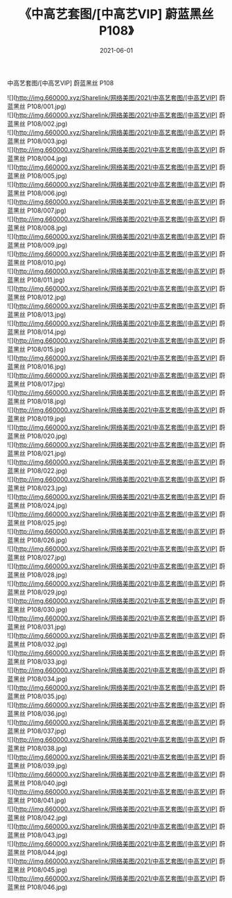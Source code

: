﻿---
layout: post
title:  《中高艺套图/[中高艺VIP] 蔚蓝黑丝 P108》
date:   2021-06-01
img: http://img.660000.xyz/Sharelink/网络美图/2021/中高艺套图/[中高艺VIP] 蔚蓝黑丝 P108/000.jpg
categories: [美女, 清纯, 唯美]
---

中高艺套图/[中高艺VIP] 蔚蓝黑丝 P108

 ![](http://img.660000.xyz/Sharelink/网络美图/2021/中高艺套图/[中高艺VIP] 蔚蓝黑丝 P108/001.jpg) <br>![](http://img.660000.xyz/Sharelink/网络美图/2021/中高艺套图/[中高艺VIP] 蔚蓝黑丝 P108/002.jpg) <br>![](http://img.660000.xyz/Sharelink/网络美图/2021/中高艺套图/[中高艺VIP] 蔚蓝黑丝 P108/003.jpg) <br>![](http://img.660000.xyz/Sharelink/网络美图/2021/中高艺套图/[中高艺VIP] 蔚蓝黑丝 P108/004.jpg) <br>![](http://img.660000.xyz/Sharelink/网络美图/2021/中高艺套图/[中高艺VIP] 蔚蓝黑丝 P108/005.jpg) <br>![](http://img.660000.xyz/Sharelink/网络美图/2021/中高艺套图/[中高艺VIP] 蔚蓝黑丝 P108/006.jpg) <br>![](http://img.660000.xyz/Sharelink/网络美图/2021/中高艺套图/[中高艺VIP] 蔚蓝黑丝 P108/007.jpg) <br>![](http://img.660000.xyz/Sharelink/网络美图/2021/中高艺套图/[中高艺VIP] 蔚蓝黑丝 P108/008.jpg) <br>![](http://img.660000.xyz/Sharelink/网络美图/2021/中高艺套图/[中高艺VIP] 蔚蓝黑丝 P108/009.jpg) <br>![](http://img.660000.xyz/Sharelink/网络美图/2021/中高艺套图/[中高艺VIP] 蔚蓝黑丝 P108/010.jpg) <br>![](http://img.660000.xyz/Sharelink/网络美图/2021/中高艺套图/[中高艺VIP] 蔚蓝黑丝 P108/011.jpg) <br>![](http://img.660000.xyz/Sharelink/网络美图/2021/中高艺套图/[中高艺VIP] 蔚蓝黑丝 P108/012.jpg) <br>![](http://img.660000.xyz/Sharelink/网络美图/2021/中高艺套图/[中高艺VIP] 蔚蓝黑丝 P108/013.jpg) <br>![](http://img.660000.xyz/Sharelink/网络美图/2021/中高艺套图/[中高艺VIP] 蔚蓝黑丝 P108/014.jpg) <br>![](http://img.660000.xyz/Sharelink/网络美图/2021/中高艺套图/[中高艺VIP] 蔚蓝黑丝 P108/015.jpg) <br>![](http://img.660000.xyz/Sharelink/网络美图/2021/中高艺套图/[中高艺VIP] 蔚蓝黑丝 P108/016.jpg) <br>![](http://img.660000.xyz/Sharelink/网络美图/2021/中高艺套图/[中高艺VIP] 蔚蓝黑丝 P108/017.jpg) <br>![](http://img.660000.xyz/Sharelink/网络美图/2021/中高艺套图/[中高艺VIP] 蔚蓝黑丝 P108/018.jpg) <br>![](http://img.660000.xyz/Sharelink/网络美图/2021/中高艺套图/[中高艺VIP] 蔚蓝黑丝 P108/019.jpg) <br>![](http://img.660000.xyz/Sharelink/网络美图/2021/中高艺套图/[中高艺VIP] 蔚蓝黑丝 P108/020.jpg) <br>![](http://img.660000.xyz/Sharelink/网络美图/2021/中高艺套图/[中高艺VIP] 蔚蓝黑丝 P108/021.jpg) <br>![](http://img.660000.xyz/Sharelink/网络美图/2021/中高艺套图/[中高艺VIP] 蔚蓝黑丝 P108/022.jpg) <br>![](http://img.660000.xyz/Sharelink/网络美图/2021/中高艺套图/[中高艺VIP] 蔚蓝黑丝 P108/023.jpg) <br>![](http://img.660000.xyz/Sharelink/网络美图/2021/中高艺套图/[中高艺VIP] 蔚蓝黑丝 P108/024.jpg) <br>![](http://img.660000.xyz/Sharelink/网络美图/2021/中高艺套图/[中高艺VIP] 蔚蓝黑丝 P108/025.jpg) <br>![](http://img.660000.xyz/Sharelink/网络美图/2021/中高艺套图/[中高艺VIP] 蔚蓝黑丝 P108/026.jpg) <br>![](http://img.660000.xyz/Sharelink/网络美图/2021/中高艺套图/[中高艺VIP] 蔚蓝黑丝 P108/027.jpg) <br>![](http://img.660000.xyz/Sharelink/网络美图/2021/中高艺套图/[中高艺VIP] 蔚蓝黑丝 P108/028.jpg) <br>![](http://img.660000.xyz/Sharelink/网络美图/2021/中高艺套图/[中高艺VIP] 蔚蓝黑丝 P108/029.jpg) <br>![](http://img.660000.xyz/Sharelink/网络美图/2021/中高艺套图/[中高艺VIP] 蔚蓝黑丝 P108/030.jpg) <br>![](http://img.660000.xyz/Sharelink/网络美图/2021/中高艺套图/[中高艺VIP] 蔚蓝黑丝 P108/031.jpg) <br>![](http://img.660000.xyz/Sharelink/网络美图/2021/中高艺套图/[中高艺VIP] 蔚蓝黑丝 P108/032.jpg) <br>![](http://img.660000.xyz/Sharelink/网络美图/2021/中高艺套图/[中高艺VIP] 蔚蓝黑丝 P108/033.jpg) <br>![](http://img.660000.xyz/Sharelink/网络美图/2021/中高艺套图/[中高艺VIP] 蔚蓝黑丝 P108/034.jpg) <br>![](http://img.660000.xyz/Sharelink/网络美图/2021/中高艺套图/[中高艺VIP] 蔚蓝黑丝 P108/035.jpg) <br>![](http://img.660000.xyz/Sharelink/网络美图/2021/中高艺套图/[中高艺VIP] 蔚蓝黑丝 P108/036.jpg) <br>![](http://img.660000.xyz/Sharelink/网络美图/2021/中高艺套图/[中高艺VIP] 蔚蓝黑丝 P108/037.jpg) <br>![](http://img.660000.xyz/Sharelink/网络美图/2021/中高艺套图/[中高艺VIP] 蔚蓝黑丝 P108/038.jpg) <br>![](http://img.660000.xyz/Sharelink/网络美图/2021/中高艺套图/[中高艺VIP] 蔚蓝黑丝 P108/039.jpg) <br>![](http://img.660000.xyz/Sharelink/网络美图/2021/中高艺套图/[中高艺VIP] 蔚蓝黑丝 P108/040.jpg) <br>![](http://img.660000.xyz/Sharelink/网络美图/2021/中高艺套图/[中高艺VIP] 蔚蓝黑丝 P108/041.jpg) <br>![](http://img.660000.xyz/Sharelink/网络美图/2021/中高艺套图/[中高艺VIP] 蔚蓝黑丝 P108/042.jpg) <br>![](http://img.660000.xyz/Sharelink/网络美图/2021/中高艺套图/[中高艺VIP] 蔚蓝黑丝 P108/043.jpg) <br>![](http://img.660000.xyz/Sharelink/网络美图/2021/中高艺套图/[中高艺VIP] 蔚蓝黑丝 P108/044.jpg) <br>![](http://img.660000.xyz/Sharelink/网络美图/2021/中高艺套图/[中高艺VIP] 蔚蓝黑丝 P108/045.jpg) <br>![](http://img.660000.xyz/Sharelink/网络美图/2021/中高艺套图/[中高艺VIP] 蔚蓝黑丝 P108/046.jpg) <br>